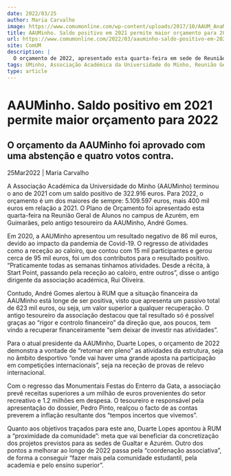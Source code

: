 ```yaml
---
date: 2022/03/25
author: Maria Carvalho
image: https://www.comumonline.com/wp-content/uploads/2017/10/AAUM_AnaMariaDinis07-1500x1000.jpg
title: AAUMinho. Saldo positivo em 2021 permite maior orçamento para 2022
url: https://www.comumonline.com/2022/03/aauminho-saldo-positivo-em-2021-permite-maior-orcamento-para-2022/
site: ComUM
description: |
  O orçamento de 2022, apresentado esta quarta-feira em sede de Reunião Geral de Alunos, é um dos maiores de sempre -- 5.109.597,49 euros.
tags: UMinho, Associação Académica da Universidade do Minho, Reunião Geral de Alunos, Rui Oliveira, Orçamento AAUM, Duarte Lopes
type: article
---
```



# AAUMinho. Saldo positivo em 2021 permite maior orçamento para 2022

## O orçamento da AAUMinho foi aprovado com uma abstenção e quatro votos contra.

25Mar2022 | Maria Carvalho

A Associação Académica da Universidade do Minho (AAUMinho) terminou o ano de 2021 com um saldo positivo de 322.916 euros. Para 2022, o orçamento é um dos maiores de sempre: 5.109.597 euros, mais 400 mil euros em relação a 2021. O Plano de Orçamento foi apresentado esta quarta-feira na Reunião Geral de Alunos no campus de Azurém, em Guimarães, pelo antigo tesoureiro da AAUMinho, André Gomes.

Em 2020, a AAUMinho apresentou um resultado negativo de 86 mil euros, devido ao impacto da pandemia de Covid-19. O regresso de atividades como a receção ao caloiro, que contou com 15 mil participantes e gerou cerca de 95 mil euros, foi um dos contributos para o resultado positivo. “Praticamente todas as semanas tínhamos atividades. Desde a récita, à Start Point, passando pela receção ao caloiro, entre outros”, disse o antigo dirigente da associação académica, Rui Oliveira.

Contudo, André Gomes alertou à RUM que a situação financeira da AAUMinho está longe de ser positiva, visto que apresenta um passivo total de 623 mil euros, ou seja, um valor superior a qualquer recuperação. O antigo tesoureiro da associação destacou que tal resultado só é possível graças ao “rigor e controlo financeiro” da direção que, aos poucos, tem vindo a recuperar financeiramente “sem deixar de investir nas atividades”.

Para o atual presidente da AAUMinho, Duarte Lopes, o orçamento de 2022 demonstra a vontade de “retomar em pleno” as atividades da estrutura, seja no âmbito desportivo “onde vai haver uma grande aposta na participação em competições internacionais”, seja na receção de provas de relevo internacional.

Com o regresso das Monumentais Festas do Enterro da Gata, a associação prevê receitas superiores a um milhão de euros provenientes do setor recreativo e 1.2 milhões em despesa. O tesoureiro e responsável pela apresentação do dossier, Pedro Pinto, realçou o facto de as contas preverem a inflação resultante dos “tempos incertos que vivemos”.

Quanto aos objetivos traçados para este ano, Duarte Lopes apontou à RUM a “proximidade da comunidade”: meta que vai beneficiar da concretização dos projetos previstos para as sedes de Gualtar e Azurém. Outro dos pontos a melhorar ao longo de 2022 passa pela “coordenação associativa”, de forma a conseguir “fazer mais pela comunidade estudantil, pela academia e pelo ensino superior”.

